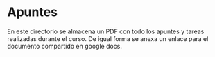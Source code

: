 # Apuntes

En este directorio se almacena un PDF con todo los apuntes y tareas realizadas durante el curso. De igual forma se anexa un enlace para el documento compartido en google docs.
